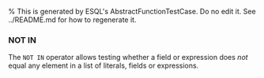% This is generated by ESQL's AbstractFunctionTestCase. Do no edit it. See ../README.md for how to regenerate it.

### NOT IN
The `NOT IN` operator allows testing whether a field or expression does *not* equal any element in a list of literals, fields or expressions.

